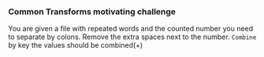 ### Common Transforms motivating challenge

You are given a file with repeated words and the counted number you need to separate by colons. Remove the extra spaces next to the number. `Combine` by key the values should be combined(+)